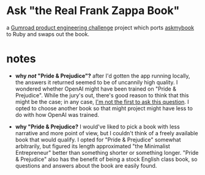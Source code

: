 # Ask "the Real Frank Zappa Book"

a [Gumroad product engineering challenge][challenge-docs] project
which ports [askmybook][askmybook] to Ruby and swaps out the book.

# notes

* **why _not_ "Pride & Prejudice"?** after I'd gotten the app running
  locally, the answers it returned seemed to be of uncannily high
  quality. I wondered whether OpenAI might have been trained on "Pride
  & Prejudice". While the jury's out, there's good reason to think
  that this might be the case; in any case, [I'm not the first to ask
  this question][yahoo-news]. I opted to choose another book so that
  might project might have less to do with how OpenAI was trained.

* **why "Pride & Prejudice?** I would've liked to pick a book with
  less narrative and more point of view, but I couldn't think of a
  freely available book that would qualify. I opted for "Pride &
  Prejudice" somewhat arbitrarily, but figured its length approximated
  "the Minimalist Entrepreneur" better than something shorter or
  something longer. "Pride & Prejudice" also has the benefit of being
  a stock English class book, so questions and answers about the book
  are easily found.

[challenge-docs]: https://gumroad.notion.site/Product-engineering-challenge-f7aa85150edd41eeb3537aae4632619f
[askmybook]: https://github.com/slavingia/askmybook
[yahoo-news]: https://news.yahoo.com/top-50-books-being-used-100200591.html
